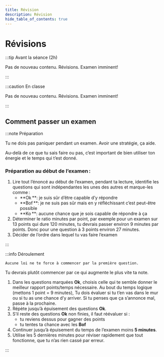 ```yaml
---
title: Révision
description: Révision
hide_table_of_contents: true
---
```


# Révisions

<Row>

<Column>

:::tip Avant la séance (2h)

Pas de nouveau contenu. Révisions. Examen imminent!

:::

</Column>

<Column>

:::caution En classe

Pas de nouveau contenu. Révisions. Examen imminent!

:::

</Column>

</Row>

## Comment passer un examen

<Row>

<Column>

:::note Préparation

Tu ne dois pas paniquer pendant un examen. Avoir une stratégie, ça aide.

Au-delà de ce que tu sais faire ou pas, c’est important de bien utiliser ton énergie et le temps qui t’est donné.

### Préparation au début de l’examen :

1. Lire tout l’énoncé au début de l’examen, pendant ta lecture, identifie les questions qui sont indépendantes les unes des autres et marque-les comme :
   - **Ok **: je suis sûr d’être capable d’y répondre
   - **Bof **: je ne suis pas sûr mais en y réfléchissant c’est peut-être possible
   - **Ko **: aucune chance que je sois capable de répondre à ça
2. Déterminer le ratio minutes par point, par exemple pour un examen sur 13 points qui dure 120 minutes, tu devrais passer environ 9 minutes par points. Donc pour une question à 3 points environ 27 minutes.
3. Décider de l’ordre dans lequel tu vas faire l’examen

:::

</Column>

<Column>

:::info Déroulement

```
Aucune loi ne te force à commencer par la première question. 
```

Tu devrais plutôt commencer par ce qui augmente le plus vite ta note.

1. Dans les questions marquées **Ok**, choisis celle qui te semble donner le meilleur rapport points/temps nécessaire. Au bout du temps logique (mettons 1 point = 9 minutes), Tu dois évaluer si tu t’en vas dans le mur ou si tu as une chance d’y arriver. Si tu penses que ça s’annonce mal, passe à la prochaine.
2. Répète jusqu’à épuisement des questions **Ok**.
3. S’il reste des questions **Ok** non finies, il faut réévaluer si :
   - tu reviens dessus pour gagner des points
   - tu tentes ta chance avec les **Bof**
4. Continuer jusqu’à épuisement du temps de l’examen moins **5 minutes**.
5. Utilise les 5 dernières minutes pour réviser rapidement que tout fonctionne, que tu n’as rien cassé par erreur.

:::

</Column>

</Row>
